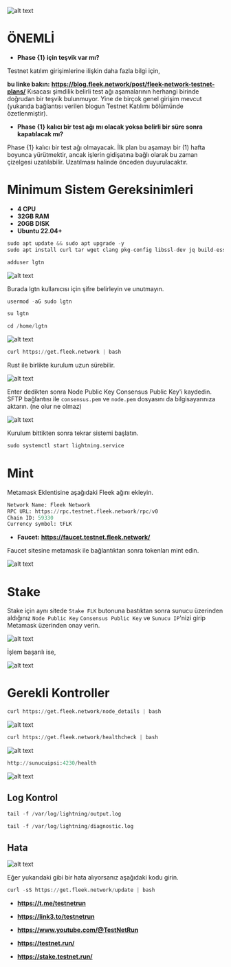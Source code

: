 
![alt text](https://i.hizliresim.com/d4bcrd1.png)


# ÖNEMLİ

- **Phase {1} için teşvik var mı?**

Testnet katılım girişimlerine ilişkin daha fazla bilgi için,

**bu linke bakın:** **https://blog.fleek.network/post/fleek-network-testnet-plans/**
Kısacası şimdilik belirli test ağı aşamalarının herhangi birinde doğrudan bir teşvik bulunmuyor. Yine de birçok genel girişim mevcut (yukarıda bağlantısı verilen blogun Testnet Katılımı bölümünde özetlenmiştir).


- **Phase {1} kalıcı bir test ağı mı olacak yoksa belirli bir süre sonra kapatılacak mı?**

Phase {1} kalıcı bir test ağı olmayacak. İlk plan bu aşamayı bir (1) hafta boyunca yürütmektir, ancak işlerin gidişatına bağlı olarak bu zaman çizelgesi uzatılabilir. Uzatılması halinde önceden duyurulacaktır.

# Minimum Sistem Gereksinimleri

- **4 CPU**
- **32GB RAM**
- **20GB DISK**
- **Ubuntu 22.04+**


```python
sudo apt update && sudo apt upgrade -y
sudo apt install curl tar wget clang pkg-config libssl-dev jq build-essential bsdmainutils git make ncdu gcc git jq chrony liblz4-tool -y
```


```python
adduser lgtn
```

![alt text](https://i.hizliresim.com/pm59nrt.png)

Burada lgtn kullanıcısı için şifre belirleyin ve unutmayın.


```python
usermod -aG sudo lgtn
```


```python
su lgtn
```


```python
cd /home/lgtn
```

![alt text](https://i.hizliresim.com/3aet5uw.png)


```python
curl https://get.fleek.network | bash
```

Rust ile birlikte kurulum uzun sürebilir.

![alt text](https://i.hizliresim.com/rbc2oag.png)

Enter dedikten sonra Node Public Key Consensus Public Key'i kaydedin. SFTP bağlantısı ile `consensus.pem` ve `node.pem` dosyasını da bilgisayarınıza aktarın. (ne olur ne olmaz)

![alt text](https://i.hizliresim.com/tdgxv7a.png)

Kurulum bittikten sonra tekrar sistemi başlatın.

```python
sudo systemctl start lightning.service
```

# Mint

Metamask Eklentisine aşağıdaki Fleek ağını ekleyin.

```python
Network Name: Fleek Network
RPC URL: https://rpc.testnet.fleek.network/rpc/v0
Chain ID: 59330
Currency symbol: tFLK
```

- **Faucet:** **https://faucet.testnet.fleek.network/**

Faucet sitesine metamask ile bağlantıktan sonra tokenları mint edin.

![alt text](https://i.hizliresim.com/nhfpdvn.png)



# Stake

Stake için aynı sitede `Stake FLK` butonuna bastıktan sonra sunucu üzerinden aldığınız `Node Public Key` `Consensus Public Key` ve `Sunucu IP`'nizi girip Metamask üzerinden onay verin.

![alt text](https://i.hizliresim.com/8v6jeie.png)

İşlem başarılı ise,


![alt text](https://i.hizliresim.com/lkue9aq.png)


# Gerekli Kontroller

```python
curl https://get.fleek.network/node_details | bash
```

![alt text](https://i.hizliresim.com/b9lwp8l.png)

```python
curl https://get.fleek.network/healthcheck | bash
```

![alt text](https://i.hizliresim.com/qhuzpqm.png)

```python
http://sunucuipsi:4230/health
```

![alt text](https://i.hizliresim.com/i1ws5nb.png)



## Log Kontrol

```python
tail -f /var/log/lightning/output.log
```

```python
tail -f /var/log/lightning/diagnostic.log
```

## Hata

![alt text](https://i.hizliresim.com/565qbpu.png)


Eğer yukarıdaki gibi bir hata alıyorsanız aşağıdaki kodu girin.

```python
curl -sS https://get.fleek.network/update | bash
```

- **https://t.me/testnetrun**

- **https://link3.to/testnetrun**

- **https://www.youtube.com/@TestNetRun**

- **https://testnet.run/**

- **https://stake.testnet.run/**




